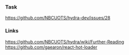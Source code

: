 ### Task
https://github.com/NBCUOTS/hydra-dev/issues/28

### Links 
https://github.com/NBCUOTS/hydra/wiki/Further-Reading
https://github.com/gaearon/react-hot-loader